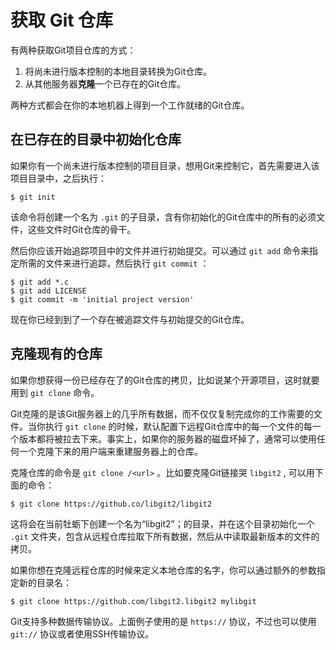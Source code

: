 # 获取 Git 仓库

有两种获取Git项目仓库的方式：
1. 将尚未进行版本控制的本地目录转换为Git仓库。
2. 从其他服务器**克隆**一个已存在的Git仓库。

两种方式都会在你的本地机器上得到一个工作就绪的Git仓库。

## 在已存在的目录中初始化仓库
如果你有一个尚未进行版本控制的项目目录，想用Git来控制它，首先需要进入该项目目录中，之后执行：
```
$ git init
```

该命令将创建一个名为 ```.git``` 的子目录，含有你初始化的Git仓库中的所有的必须文件，这些文件时Git仓库的骨干。

然后你应该开始追踪项目中的文件并进行初始提交。可以通过 ```git add``` 命令来指定所需的文件来进行追踪，然后执行 ```git commit``` ：
```
$ git add *.c
$ git add LICENSE
$ git commit -m 'initial project version'
```

现在你已经到到了一个存在被追踪文件与初始提交的Git仓库。

## 克隆现有的仓库
如果你想获得一份已经存在了的Git仓库的拷贝，比如说某个开源项目，这时就要用到 ```git clone``` 命令。

Git克隆的是该Git服务器上的几乎所有数据，而不仅仅复制完成你的工作需要的文件。当你执行 ```git clone``` 的时候，默认配置下远程Git仓库中的每一个文件的每一个版本都将被拉去下来。事实上，如果你的服务器的磁盘坏掉了，通常可以使用任何一个克隆下来的用户端来重建服务器上的仓库。

克隆仓库的命令是 ```git clone /<url>``` 。比如要克隆Git链接哭 ```libgit2``` , 可以用下面的命令：
```
$ git clone https://github.co/libgit2/libgit2
```

这将会在当前牡蛎下创建一个名为“libgit2”；的目录，并在这个目录初始化一个 ```.git``` 文件夹，包含从远程仓库拉取下所有数据，然后从中读取最新版本的文件的拷贝。

如果你想在克隆远程仓库的时候来定义本地仓库的名字，你可以通过额外的参数指定新的目录名：
```
$ git clone https://github.com/libgit2.libgit2 mylibgit
```

Git支持多种数据传输协议。上面例子使用的是 ```https://``` 协议，不过也可以使用 ```git://``` 协议或者使用SSH传输协议。
